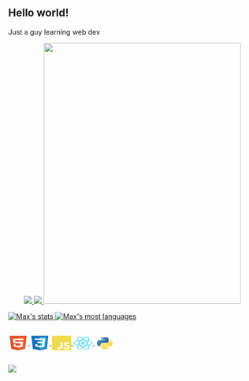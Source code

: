 ## Hello world!

Just a guy learning web dev

<div align="center">
  <a href="https://github.com/rafaballerini">
<img width="400em" src="https://github-readme-stats.vercel.app/api?username=RamonMaximiliano&show_icons=true&theme=radical&include_all_commits=true&count_private=true"/>
<img height="180em" src="https://github-readme-stats.vercel.app/api?username=rafaballerini&show_icons=true&theme=dracula&include_all_commits=true&count_private=true"/>
<img height="530em" width="400em" src="https://github-readme-stats.vercel.app/api/top-langs/?username=RamonMaximiliano&layout=compact&langs_count=7&theme=radical"/>
</div>

<p align="left">
<img width="530em" src="https://github-readme-stats.vercel.app/api?username=RamonMaximiliano&show_icons=true&theme=vision-friendly-dark" alt="Max's stats"/>
<img width="530em" src="https://github-readme-stats.vercel.app/api/top-langs/?username=RamonMaximiliano&layout=compact&theme=vision-friendly-dark" alt="Max's most languages"/>
</p>
 
 <!-- https://github.com/anuraghazra/github-readme-stats -->
  
<div style="display: inline_block"><br>
  <img align="center" alt="Rafa-HTML" height="30" width="40" src="https://raw.githubusercontent.com/devicons/devicon/master/icons/html5/html5-original.svg">
  <img align="center" alt="Rafa-CSS" height="30" width="40" src="https://raw.githubusercontent.com/devicons/devicon/master/icons/css3/css3-original.svg">
  <img align="center" alt="Rafa-Js" height="30" width="40" src="https://raw.githubusercontent.com/devicons/devicon/master/icons/javascript/javascript-plain.svg">
  <img align="center" alt="Rafa-React" height="30" width="40" src="https://raw.githubusercontent.com/devicons/devicon/master/icons/react/react-original.svg">
  <img align="center" alt="Rafa-Python" height="30" width="40" src="https://raw.githubusercontent.com/devicons/devicon/master/icons/python/python-original.svg">
</div>

  ##
  
  
  <div> 
  <a href="https://www.linkedin.com/in/ramon-maximiliano-b75a9676/?midToken=AQFZl87OZDsqTQ&midSig=1rI_znTGxOP9M1&trk=eml-email_m2m_invite_single_01-header-25-profile&trkEmail=eml-email_m2m_invite_single_01-header-25-profile-null-4hllah~kpoljjo4~qg-null-neptune%2Fprofile~vanity%2Eview" target="_blank"><img src="https://img.shields.io/badge/-LinkedIn-%230077B5?style=for-the-badge&logo=linkedin&logoColor=white" target="_blank"></a> 
</div>
